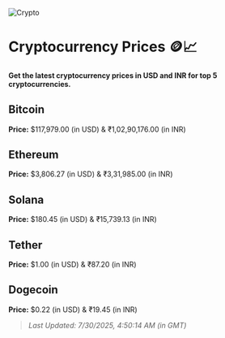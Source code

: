 
![Crypto](https://www.techguide.com.au/wp-content/uploads/2020/11/crypto3.jpeg)

# Cryptocurrency Prices 🪙📈

#### Get the latest cryptocurrency prices in USD and INR for top 5 cryptocurrencies.

## Bitcoin

**Price:** $117,979.00 (in USD) & ₹1,02,90,176.00 (in INR)

## Ethereum

**Price:** $3,806.27 (in USD) & ₹3,31,985.00 (in INR)

## Solana

**Price:** $180.45 (in USD) & ₹15,739.13 (in INR)

## Tether

**Price:** $1.00 (in USD) & ₹87.20 (in INR)

## Dogecoin

**Price:** $0.22 (in USD) & ₹19.45 (in INR)

> _Last Updated: 7/30/2025, 4:50:14 AM (in GMT)_
